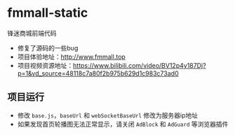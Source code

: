 # fmmall-static
锋迷商城前端代码
- 修复了源码的一些bug
- 项目体验地址：http://www.fmmall.top
- 项目视频资源地址：https://www.bilibili.com/video/BV12p4y187Dj?p=1&vd_source=48118c7a80f2b975b629d1c983c73ad0

## 项目运行
- 修改 `base.js`，`baseUrl` 和 `webSocketBaseUrl` 修改为服务器ip地址
- 如果发现首页轮播图无法正常显示，请关闭 `AdBlock` 和 `AdGuard` 等浏览器插件
